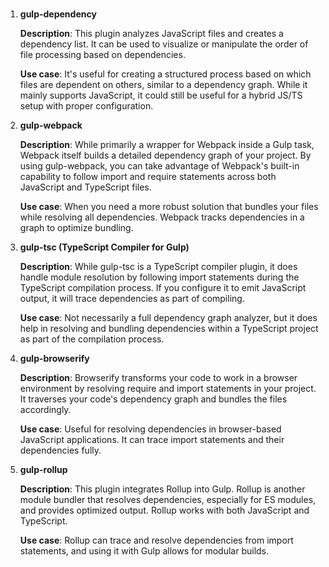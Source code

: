 ﻿#

1. **gulp-dependency**

   **Description**: This plugin analyzes JavaScript files and creates a dependency list. It can be used to visualize or manipulate the order of file processing based on dependencies.

   **Use case**: It's useful for creating a structured process based on which files are dependent on others, similar to a dependency graph. While it mainly supports JavaScript, it could still be useful for a hybrid JS/TS setup with proper configuration.

1. **gulp-webpack**

   **Description**: While primarily a wrapper for Webpack inside a Gulp task, Webpack itself builds a detailed dependency graph of your project. By using gulp-webpack, you can take advantage of Webpack's built-in capability to follow import and require statements across both JavaScript and TypeScript files.

   **Use case**: When you need a more robust solution that bundles your files while resolving all dependencies. Webpack tracks dependencies in a graph to optimize bundling.

1. **gulp-tsc (TypeScript Compiler for Gulp)**

   **Description**: While gulp-tsc is a TypeScript compiler plugin, it does handle module resolution by following import statements during the TypeScript compilation process. If you configure it to emit JavaScript output, it will trace dependencies as part of compiling.

   **Use case**: Not necessarily a full dependency graph analyzer, but it does help in resolving and bundling dependencies within a TypeScript project as part of the compilation process.

1. **gulp-browserify**

   **Description**: Browserify transforms your code to work in a browser environment by resolving require and import statements in your project. It traverses your code's dependency graph and bundles the files accordingly.

   **Use case**: Useful for resolving dependencies in browser-based JavaScript applications. It can trace import statements and their dependencies fully.

1. **gulp-rollup**

   **Description**: This plugin integrates Rollup into Gulp. Rollup is another module bundler that resolves dependencies, especially for ES modules, and provides optimized output. Rollup works with both JavaScript and TypeScript.

   **Use case**: Rollup can trace and resolve dependencies from import statements, and using it with Gulp allows for modular builds.
